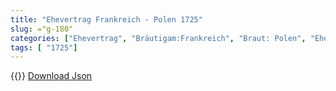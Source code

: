 ```yaml
---
title: "Ehevertrag Frankreich - Polen 1725"
slug: ="g-180"
categories: ["Ehevertrag", "Bräutigam:Frankreich", "Braut: Polen", "Eheschließung vollzogen?:Ja", "verschiedenkonfessionelle Ehe?:Nein", "Dynastie Bräutigam:Bourbon (Frankreich)", "Akteur Bräutigam:Bourbon (Frankreich)", "Akteur Braut:Leszczyński", "Textbezug?:nein", "Ständisch?:nein", "Ratifikation?:nein", "Sonstiges?:nein", "Bräutigam:Frankreich", "Braut: Polen"]
tags: [ "1725"]
---
```

<!--more-->
{{<v176>}}
[Download Json](/vertraege/vertrag-180.json)